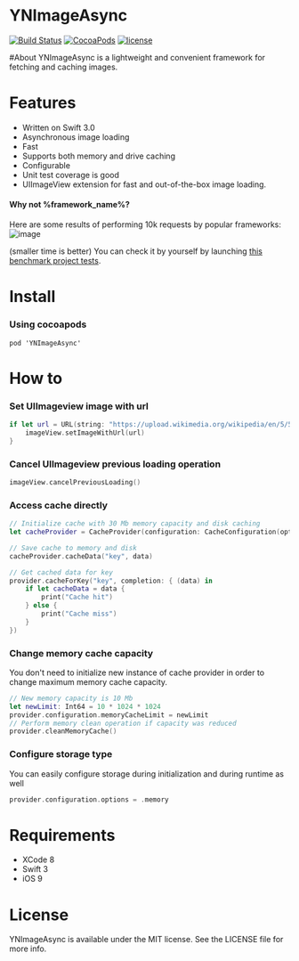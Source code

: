 YNImageAsync
==========
[![Build Status](https://travis-ci.org/ynechaev/YNImageAsync.svg?branch=master)](https://travis-ci.org/ynechaev/YNImageAsync) [![CocoaPods](https://img.shields.io/cocoapods/v/YNImageAsync.svg)]() [![license](https://img.shields.io/github/license/ynechaev/YNImageAsync.svg)]()

#About
YNImageAsync is a lightweight and convenient framework for fetching and caching images.

# Features
- Written on Swift 3.0
- Asynchronous image loading
- Fast
- Supports both memory and drive caching
- Configurable
- Unit test coverage is good
- UIImageView extension for fast and out-of-the-box image loading.

#### Why not %framework_name%?
Here are some results of performing 10k requests by popular frameworks:
![image](https://cloud.githubusercontent.com/assets/1216785/19865426/76fe4eea-9f9c-11e6-90f1-3374a4f11c6a.png)

(smaller time is better)
You can check it by yourself by launching [this benchmark project tests](https://github.com/ynechaev/Image-Frameworks-Benchmark).

# Install
### Using cocoapods
```
pod 'YNImageAsync'
```

# How to
### Set UIImageview image with url
```swift
if let url = URL(string: "https://upload.wikimedia.org/wikipedia/en/5/5f/Original_Doge_meme.jpg") {
    imageView.setImageWithUrl(url)
}
```
### Cancel UIImageview previous loading operation
```swift
imageView.cancelPreviousLoading()
```
### Access cache directly
```swift
// Initialize cache with 30 Mb memory capacity and disk caching
let cacheProvider = CacheProvider(configuration: CacheConfiguration(options: [.memory, .disk], memoryCacheLimit: 30 * 1024 * 1024)) 

// Save cache to memory and disk
cacheProvider.cacheData("key", data) 

// Get cached data for key
provider.cacheForKey("key", completion: { (data) in
    if let cacheData = data {
        print("Cache hit")
    } else {
        print("Cache miss")
    }
})
```
### Change memory cache capacity
You don't need to initialize new instance of cache provider in order to change maximum memory cache capacity.
```swift
// New memory capacity is 10 Mb
let newLimit: Int64 = 10 * 1024 * 1024        
provider.configuration.memoryCacheLimit = newLimit
// Perform memory clean operation if capacity was reduced
provider.cleanMemoryCache()
```
### Configure storage type
You can easily configure storage during initialization and during runtime as well
```swift
provider.configuration.options = .memory
```

# Requirements

* XCode 8
* Swift 3
* iOS 9

# License

YNImageAsync is available under the MIT license. See the LICENSE file for more info.

